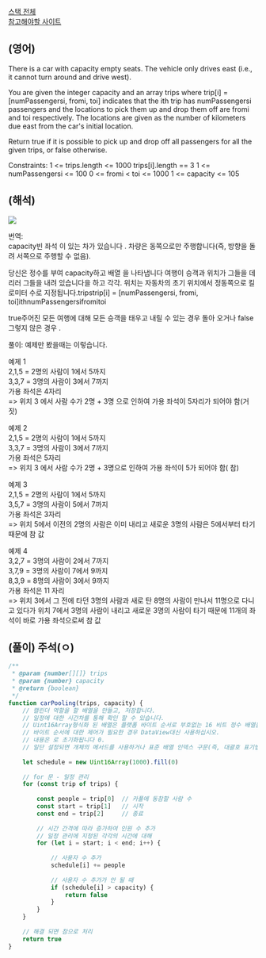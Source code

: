 <a href="https://leetcode.com/tag/sorting/">스택 전체</a>  
<a href="https://leetcode.com/problems/car-pooling/description/">참고해야할 사이트</a>   

## (영어)
There is a car with capacity empty seats. The vehicle only drives east (i.e., it cannot turn around and drive west).

You are given the integer capacity and an array trips where trip[i] = [numPassengersi, fromi, toi] indicates that the ith trip has numPassengersi passengers and the locations to pick them up and drop them off are fromi and toi respectively. The locations are given as the number of kilometers due east from the car's initial location.

Return true if it is possible to pick up and drop off all passengers for all the given trips, or false otherwise.

Constraints:
1 <= trips.length <= 1000
trips[i].length == 3
1 <= numPassengersi <= 100
0 <= fromi < toi <= 1000
1 <= capacity <= 105


## (해석)  
<a href='https://ifh.cc/v-asswCH' target='_blank'><img src='https://ifh.cc/g/asswCH.png' border='0'></a>  


번역:  
capacity빈 좌석 이 있는 차가 있습니다 . 차량은 동쪽으로만 주행합니다(즉, 방향을 돌려 서쪽으로 주행할 수 없음).

당신은 정수를 부여 capacity하고 배열 을 나타냅니다 여행이 승객과 위치가 그들을 데리러 그들을 내려 있습니다을 하고 각각. 위치는 자동차의 초기 위치에서 정동쪽으로 킬로미터 수로 지정됩니다.tripstrip[i] = [numPassengersi, fromi, toi]ithnumPassengersifromitoi

true주어진 모든 여행에 대해 모든 승객을 태우고 내릴 수 있는 경우 돌아 오거나 false그렇지 않은 경우 .
 
 
풀이:  예제만 봤을때는 이렇습니다.

예제 1  
2,1,5 = 2명의 사람이 1에서 5까지  
3,3,7 = 3명의  사람이 3에서 7까지  
가용 좌석은 4자리  
=> 위치 3 에서 사람 수가 2명 + 3명 으로 인하여 가용 좌석이 5자리가  되어야 함(거짓)  

예제 2    
2,1,5 = 2명의 사람이 1에서 5까지  
3,3,7 = 3명의  사람이 3에서 7까지  
가용 좌석은 5자리  
=> 위치 3 에서 사람 수가 2명 + 3명으로 인하여 가용 좌석이 5가 되어야 함( 참)  

예제 3  
2,1,5 = 2명의 사람이 1에서 5까지  
3,5,7 = 3명의 사람이 5에서 7까지  
가용 좌석은 3자리  
=> 위치 5에서 이전의 2명의 사람은 이미 내리고 새로운 3명의 사람은 5에서부터 타기 때문에 참 값  

예제 4  
3,2,7 = 3명의 사람이 2에서 7까지  
3,7,9 = 3명의  사람이 7에서 9까지  
8,3,9 = 8명의  사람이 3에서 9까지  
가용 좌석은 11 자리  
=> 위치 3에서 그 전에 타던 3명의 사람과 새로 탄 8명의 사람이 만나서 11명으로 다니고 있다가 위치 7에서 3명의 사람이 내리고 새로운 3명의 사람이 타기 때문에 11개의 좌석이 바로 가용 좌석으로써  참 값  


## (풀이) 주석(ㅇ)
```js
/**
 * @param {number[][]} trips
 * @param {number} capacity
 * @return {boolean}
 */
function carPooling(trips, capacity) {
    // 캘린더 역할을 할 배열을 만들고, 저장합니다.
    // 일정에 대한 시간차를 통해 확인 할 수 있습니다.
    // Uint16Array형식화 된 배열은 플랫폼 바이트 순서로 부호없는 16 비트 정수 배열을 나타냅니다.
    // 바이트 순서에 대한 제어가 필요한 경우 DataView대신 사용하십시오. 
    // 내용은 로 초기화됩니다 0. 
    // 일단 설정되면 개체의 메서드를 사용하거나 표준 배열 인덱스 구문(즉, 대괄호 표기법 사용)을 사용     하여 배열의 요소를 참조할 수 있습니다.
    
    let schedule = new Uint16Array(1000).fill(0)
    
    // for 문 - 일정 관리
    for (const trip of trips) {
        
        const people = trip[0]  // 카풀에 동참할 사람 수
        const start = trip[1]   // 시작
        const end = trip[2]     // 종료
        
        // 시간 간격에 따라 증가하여 인원 수 추가
        // 일정 관리에 지정된 각각의 시간에 대해
        for (let i = start; i < end; i++) {
            
            // 사용자 수 추가
            schedule[i] += people
            
            // 사용자 수 추가가 안 될 때
            if (schedule[i] > capacity) {
                return false
            }
        }
    }
    
    // 해결 되면 참으로 처리
    return true
}
```    
